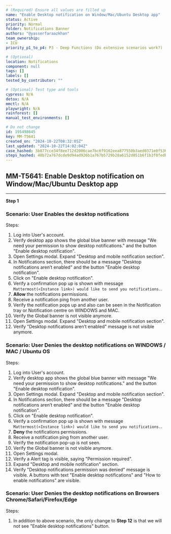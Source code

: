```yaml
---
# (Required) Ensure all values are filled up
name: "Enable Desktop notification on Window/Mac/Ubuntu Desktop app"
status: Active
priority: Normal
folder: Notifications Banner
authors: "@yasserfaraazkhan"
team_ownership: 
- ICU
priority_p1_to_p4: P3 - Deep Functions (Do extensive scenarios work?)

# (Optional)
location: Notifications
component: null
tags: []
labels: []
tested_by_contributor: ""

# (Optional) Test type and tools
cypress: N/A
detox: N/A
mmctl: N/A
playwright: N/A
rainforest: []
manual_test_environments: []

# Do not change
id: 195498645
key: MM-T5641
created_on: "2024-10-22T08:32:05Z"
last_updated: "2024-10-22T14:02:04Z"
case_hashed: 3b877cce34f8ee712d2006cae7bc6f9102eea877550b3aed0371e0f536f83175c09ff9112501d19deef635ef4b95b08c
steps_hashed: 48b72a767dcde9d94ad926b1a767b5729b28a6152d051b6f1b3f0fedb81de4f423a843aa0d8a32474d5d914ad3d9a31a
---
```


<!-- (Auto-generated) Based on frontmatter's "key" and "name" -->

## MM-T5641: Enable Desktop notification on Window/Mac/Ubuntu Desktop app

---

**Step 1**

### Scenario: User Enables the desktop notifications

Steps:

1. Log into User's account.
2. Verify desktop app shows the global blue banner with message "We need your permission to show desktop notifications." and the button "Enable desktop notification".
3. Open Settings modal. Expand "Desktop and mobile notification section".
4. In Notifications section, there should be a message "Desktop notifications aren’t enabled" and the button "Enable desktop notification".
5. Click on "Enable desktop notification".
6. Verify a confirmation pop up is shown with message `Mattermost(<Instance link>) would like to send you notifications.`.
7. **Allow** the notifications permissions.
8. Receive a notification ping from another user.
9. Verify the notification pops up and also can be seen in the Notification tray or Notification centre on WINDOWS and MAC.
10. Verify the Global banner is not visible anymore.
11. Open Settings modal. Expand "Desktop and mobile notification section".
12. Verify "Desktop notifications aren’t enabled" message is not visible anymore.

### Scenario: User Denies the desktop notifications on WINDOWS / MAC / Ubuntu OS

Steps:

1. Log into User's account.
2. Verify desktop app shows the global blue banner with message "We need your permission to show desktop notifications." and the button "Enable desktop notification".
3. Open Settings modal. Expand "Desktop and mobile notification section".
4. In Notifications section, there should be a message "Desktop notifications aren’t enabled" and the button "Enable desktop notification".
5. Click on "Enable desktop notification".
6. Verify a confirmation pop up is shown with message `Mattermost(<Instance link>) would like to send you notifications.`.
7. **Deny** the notifications permissions.
8. Receive a notification ping from another user.
9. Verify the notification pop-up is not seen.
10. Verify the Global banner is not visible anymore.
11. Open Settings modal.
12. Verify a Alert tag is visible, saying "Permission required".
13. Expand "Desktop and mobile notification" section.
14. Verify "Desktop notifications permission was denied" message is visible. A buttons with text "Enable desktop notifications" and "How to enable notifications" are visible.

### Scenario: User Denies the desktop notifications on Browsers Chrome/Safari/Firefox/Edge

Steps:

1. In addition to above scenario, the only change to **Step 12** is that we will not see "Enable desktop notifications" button.
